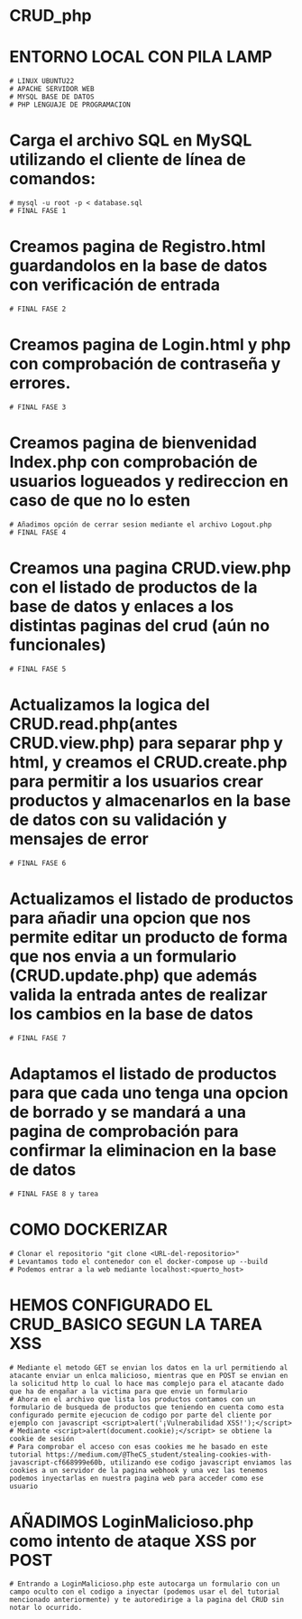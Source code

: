 # CRUD_php

# ENTORNO LOCAL CON PILA LAMP
	
	# LINUX UBUNTU22
	# APACHE SERVIDOR WEB 
	# MYSQL BASE DE DATOS
	# PHP LENGUAJE DE PROGRAMACION

# Carga el archivo SQL en MySQL utilizando el cliente de línea de comandos:

	# mysql -u root -p < database.sql
	# FINAL FASE 1

# Creamos pagina de Registro.html guardandolos en la base de datos con verificación de entrada
	# FINAL FASE 2

# Creamos pagina de Login.html y php con comprobación de contraseña y errores.
	# FINAL FASE 3

# Creamos pagina de bienvenidad Index.php con comprobación de usuarios logueados y redireccion en caso de que no lo esten
	# Añadimos opción de cerrar sesion mediante el archivo Logout.php
	# FINAL FASE 4

# Creamos una pagina CRUD.view.php con el listado de productos de la base de datos y enlaces a los distintas paginas del crud (aún no funcionales)
	# FINAL FASE 5

# Actualizamos la logica del CRUD.read.php(antes CRUD.view.php) para separar php y html, y creamos el CRUD.create.php para permitir a los usuarios crear productos y almacenarlos en la base de datos con su validación y mensajes de error
	# FINAL FASE 6

# Actualizamos el listado de productos para añadir una opcion que nos permite editar un producto de forma que nos envia a un formulario (CRUD.update.php) que además valida la entrada antes de realizar los cambios en la base de datos
	# FINAL FASE 7

# Adaptamos el listado de productos para que cada uno tenga una opcion de borrado y se mandará a una pagina de comprobación para confirmar la eliminacion en la base de datos
	# FINAL FASE 8 y tarea

# COMO DOCKERIZAR
	# Clonar el repositorio "git clone <URL-del-repositorio>"
	# Levantamos todo el contenedor con el docker-compose up --build
	# Podemos entrar a la web mediante localhost:<puerto_host> 

# HEMOS CONFIGURADO EL CRUD_BASICO SEGUN LA TAREA XSS
	# Mediante el metodo GET se envian los datos en la url permitiendo al atacante enviar un enlca malicioso, mientras que en POST se envian en la solicitud http lo cual lo hace mas complejo para el atacante dado que ha de engañar a la victima para que envie un formulario
	# Ahora en el archivo que lista los productos contamos con un formulario de busqueda de productos que teniendo en cuenta como esta configurado permite ejecucion de codigo por parte del cliente por ejemplo con javascript <script>alert('¡Vulnerabilidad XSS!');</script>
	# Mediante <script>alert(document.cookie);</script> se obtiene la cookie de sesión
	# Para comprobar el acceso con esas cookies me he basado en este tutorial https://medium.com/@TheCS_student/stealing-cookies-with-javascript-cf668999e60b, utilizando ese codigo javascript enviamos las cookies a un servidor de la pagina webhook y una vez las tenemos podemos inyectarlas en nuestra pagina web para acceder como ese usuario

# AÑADIMOS LoginMalicioso.php como intento de ataque XSS por POST
	# Entrando a LoginMalicioso.php este autocarga un formulario con un campo oculto con el codigo a inyectar (podemos usar el del tutorial mencionado anteriormente) y te autoredirige a la pagina del CRUD sin notar lo ocurrido.
